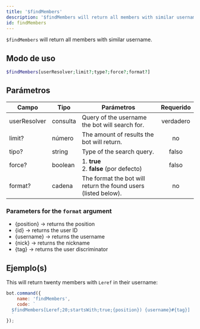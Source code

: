 ```yaml
---
title: '$findMembers'
description: '$findMembers will return all members with similar username.'
id: findMembers
---
```


`$findMembers` will return all members with similar username.

## Modo de uso

```php
$findMembers[userResolver;limit?;type?;force?;format?]
```

## Parámetros

| Campo        | Tipo     | Parámetros                                                     | Requerido |
| ------------ | -------- | -------------------------------------------------------------- |:---------:|
| userResolver | consulta | Query of the username the bot will search for.                 | verdadero |
| limit?       | número   | The amount of results the bot will return.                     |    no     |
| tipo?        | string   | Type of the search query.                                      |   falso   |
| force?       | boolean  | 1. **true** <br /> 2. **false** (por defecto)            |   falso   |
| format?      | cadena   | The format the bot will return the found users (listed below). |    no     |

### Parameters for the `format` argument

* {position} -> returns the position
* {id} -> returns the user ID
* {username} -> returns the username
* {nick} -> returns the nickname
* {tag} -> returns the user discriminator

## Ejemplo(s)

This will return twenty members with `Leref` in their username:

```javascript
bot.command({
    name: 'findMembers',
    code: `
  $findMembers[Leref;20;startsWith;true;{position}) {username}#{tag}]
  `
});
```
